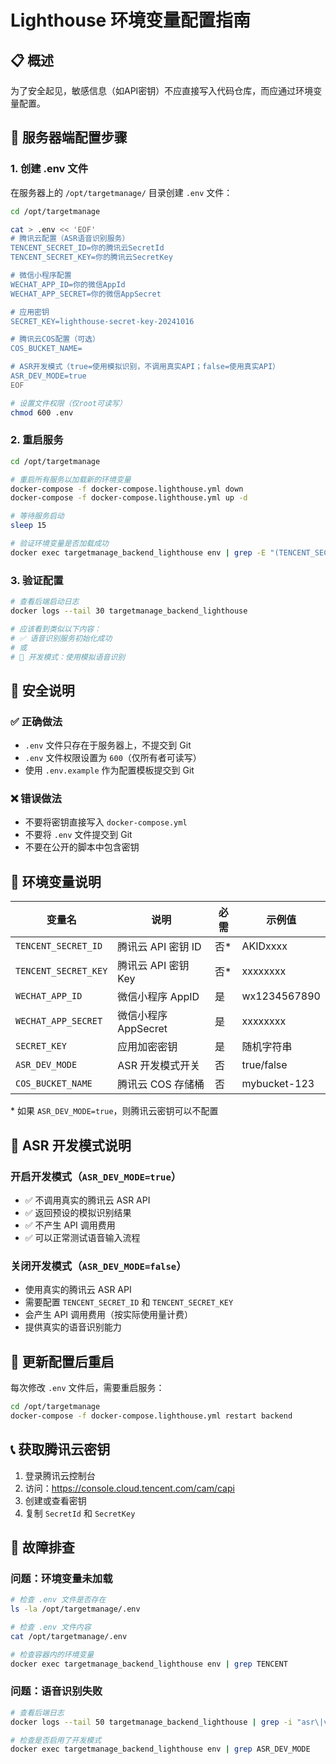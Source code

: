 # Lighthouse 环境变量配置指南

## 📋 概述

为了安全起见，敏感信息（如API密钥）不应直接写入代码仓库，而应通过环境变量配置。

## 🔧 服务器端配置步骤

### 1. 创建 .env 文件

在服务器上的 `/opt/targetmanage/` 目录创建 `.env` 文件：

```bash
cd /opt/targetmanage

cat > .env << 'EOF'
# 腾讯云配置（ASR语音识别服务）
TENCENT_SECRET_ID=你的腾讯云SecretId
TENCENT_SECRET_KEY=你的腾讯云SecretKey

# 微信小程序配置
WECHAT_APP_ID=你的微信AppId
WECHAT_APP_SECRET=你的微信AppSecret

# 应用密钥
SECRET_KEY=lighthouse-secret-key-20241016

# 腾讯云COS配置（可选）
COS_BUCKET_NAME=

# ASR开发模式（true=使用模拟识别，不调用真实API；false=使用真实API）
ASR_DEV_MODE=true
EOF

# 设置文件权限（仅root可读写）
chmod 600 .env
```

### 2. 重启服务

```bash
cd /opt/targetmanage

# 重启所有服务以加载新的环境变量
docker-compose -f docker-compose.lighthouse.yml down
docker-compose -f docker-compose.lighthouse.yml up -d

# 等待服务启动
sleep 15

# 验证环境变量是否加载成功
docker exec targetmanage_backend_lighthouse env | grep -E "(TENCENT_SECRET|ASR_DEV_MODE|WECHAT)"
```

### 3. 验证配置

```bash
# 查看后端启动日志
docker logs --tail 30 targetmanage_backend_lighthouse

# 应该看到类似以下内容：
# ✅ 语音识别服务初始化成功
# 或
# 🔧 开发模式：使用模拟语音识别
```

## 🔐 安全说明

### ✅ 正确做法
- `.env` 文件只存在于服务器上，不提交到 Git
- `.env` 文件权限设置为 `600`（仅所有者可读写）
- 使用 `.env.example` 作为配置模板提交到 Git

### ❌ 错误做法
- 不要将密钥直接写入 `docker-compose.yml`
- 不要将 `.env` 文件提交到 Git
- 不要在公开的脚本中包含密钥

## 📝 环境变量说明

| 变量名 | 说明 | 必需 | 示例值 |
|--------|------|------|--------|
| `TENCENT_SECRET_ID` | 腾讯云 API 密钥 ID | 否* | AKIDxxxx |
| `TENCENT_SECRET_KEY` | 腾讯云 API 密钥 Key | 否* | xxxxxxxx |
| `WECHAT_APP_ID` | 微信小程序 AppID | 是 | wx1234567890 |
| `WECHAT_APP_SECRET` | 微信小程序 AppSecret | 是 | xxxxxxxx |
| `SECRET_KEY` | 应用加密密钥 | 是 | 随机字符串 |
| `ASR_DEV_MODE` | ASR 开发模式开关 | 否 | true/false |
| `COS_BUCKET_NAME` | 腾讯云 COS 存储桶 | 否 | mybucket-123 |

\* 如果 `ASR_DEV_MODE=true`，则腾讯云密钥可以不配置

## 🎯 ASR 开发模式说明

### 开启开发模式（`ASR_DEV_MODE=true`）
- ✅ 不调用真实的腾讯云 ASR API
- ✅ 返回预设的模拟识别结果
- ✅ 不产生 API 调用费用
- ✅ 可以正常测试语音输入流程

### 关闭开发模式（`ASR_DEV_MODE=false`）
- 使用真实的腾讯云 ASR API
- 需要配置 `TENCENT_SECRET_ID` 和 `TENCENT_SECRET_KEY`
- 会产生 API 调用费用（按实际使用量计费）
- 提供真实的语音识别能力

## 🔄 更新配置后重启

每次修改 `.env` 文件后，需要重启服务：

```bash
cd /opt/targetmanage
docker-compose -f docker-compose.lighthouse.yml restart backend
```

## 📞 获取腾讯云密钥

1. 登录腾讯云控制台
2. 访问：https://console.cloud.tencent.com/cam/capi
3. 创建或查看密钥
4. 复制 `SecretId` 和 `SecretKey`

## 🐛 故障排查

### 问题：环境变量未加载

```bash
# 检查 .env 文件是否存在
ls -la /opt/targetmanage/.env

# 检查 .env 文件内容
cat /opt/targetmanage/.env

# 检查容器内的环境变量
docker exec targetmanage_backend_lighthouse env | grep TENCENT
```

### 问题：语音识别失败

```bash
# 查看后端日志
docker logs --tail 50 targetmanage_backend_lighthouse | grep -i "asr\|voice\|recognition"

# 检查是否启用了开发模式
docker exec targetmanage_backend_lighthouse env | grep ASR_DEV_MODE
```

